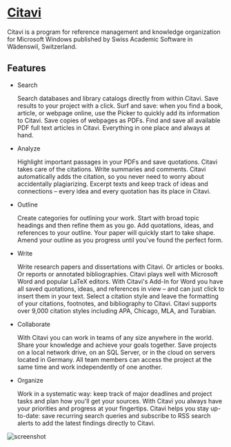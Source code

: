 # [Citavi](https://chocolatey.org/packages/citavi)

Citavi is a program for reference management and knowledge organization for Microsoft Windows published by Swiss Academic Software in Wädenswil, Switzerland.

## Features
 - Search

    Search databases and library catalogs directly from within Citavi. Save results to your project with a click.
    Surf and save: when you find a book, article, or webpage online, use the Picker to quickly add its information to Citavi. Save copies of webpages as PDFs.
    Find and save all available PDF full text articles in Citavi. Everything in one place and always at hand.

 - Analyze

    Highlight important passages in your PDFs and save quotations. Citavi takes care of the citations.
    Write summaries and comments. Citavi automatically adds the citation, so you never need to worry about accidentally plagiarizing.
    Excerpt texts and keep track of ideas and connections – every idea and every quotation has its place in Citavi.

 - Outline

    Create categories for outlining your work. Start with broad topic headings and then refine them as you go.
    Add quotations, ideas, and references to your outline. Your paper will quickly start to take shape.
    Amend your outline as you progress until you've found the perfect form.

 - Write

    Write research papers and dissertations with Citavi. Or articles or books. Or reports or annotated bibliographies. Citavi plays well with Microsoft Word and popular LaTeX editors.
    With Citavi's Add-In for Word you have all saved quotations, ideas, and references in view – and can just click to insert them in your text.
    Select a citation style and leave the formatting of your citations, footnotes, and bibliography to Citavi. Citavi supports over 9,000 citation styles including APA, Chicago, MLA, and Turabian.
 - Collaborate

    With Citavi you can work in teams of any size anywhere in the world. Share your knowledge and achieve your goals together.
    Save projects on a local network drive, on an SQL Server, or in the cloud on servers located in Germany. All team members can access the project at the same time and work independently of one another.
 - Organize

    Work in a systematic way: keep track of major deadlines and project tasks and plan how you'll get your sources.
    With Citavi you always have your priorities and progress at your fingertips.
    Citavi helps you stay up-to-date: save recurring search queries and subscribe to RSS search alerts to add the latest findings directly to Citavi.

![screenshot](https://cdn.jsdelivr.net/gh/ITS-Unibas/chocolatey-community-packages@main/automatic/citavi/screenshot.png)